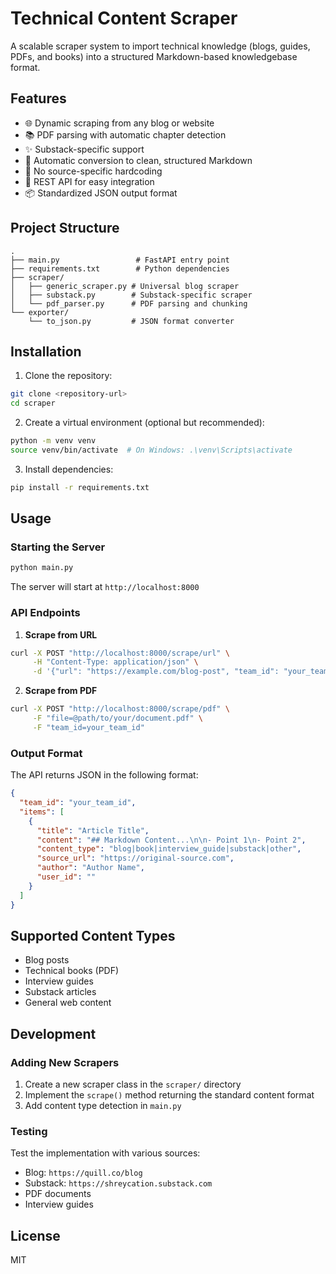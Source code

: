 # Technical Content Scraper

A scalable scraper system to import technical knowledge (blogs, guides, PDFs, and books) into a structured Markdown-based knowledgebase format.

## Features

- 🌐 Dynamic scraping from any blog or website
- 📚 PDF parsing with automatic chapter detection
- ✨ Substack-specific support
- 🔄 Automatic conversion to clean, structured Markdown
- 🎯 No source-specific hardcoding
- 🚀 REST API for easy integration
- 📦 Standardized JSON output format

## Project Structure

```
.
├── main.py                 # FastAPI entry point
├── requirements.txt        # Python dependencies
├── scraper/
│   ├── generic_scraper.py # Universal blog scraper
│   ├── substack.py        # Substack-specific scraper
│   └── pdf_parser.py      # PDF parsing and chunking
└── exporter/
    └── to_json.py         # JSON format converter
```

## Installation

1. Clone the repository:
```bash
git clone <repository-url>
cd scraper
```

2. Create a virtual environment (optional but recommended):
```bash
python -m venv venv
source venv/bin/activate  # On Windows: .\venv\Scripts\activate
```

3. Install dependencies:
```bash
pip install -r requirements.txt
```

## Usage

### Starting the Server

```bash
python main.py
```

The server will start at `http://localhost:8000`

### API Endpoints

1. **Scrape from URL**

```bash
curl -X POST "http://localhost:8000/scrape/url" \
     -H "Content-Type: application/json" \
     -d '{"url": "https://example.com/blog-post", "team_id": "your_team_id"}'
```

2. **Scrape from PDF**

```bash
curl -X POST "http://localhost:8000/scrape/pdf" \
     -F "file=@path/to/your/document.pdf" \
     -F "team_id=your_team_id"
```

### Output Format

The API returns JSON in the following format:

```json
{
  "team_id": "your_team_id",
  "items": [
    {
      "title": "Article Title",
      "content": "## Markdown Content...\n\n- Point 1\n- Point 2",
      "content_type": "blog|book|interview_guide|substack|other",
      "source_url": "https://original-source.com",
      "author": "Author Name",
      "user_id": ""
    }
  ]
}
```

## Supported Content Types

- Blog posts
- Technical books (PDF)
- Interview guides
- Substack articles
- General web content

## Development

### Adding New Scrapers

1. Create a new scraper class in the `scraper/` directory
2. Implement the `scrape()` method returning the standard content format
3. Add content type detection in `main.py`

### Testing

Test the implementation with various sources:

- Blog: `https://quill.co/blog`
- Substack: `https://shreycation.substack.com`
- PDF documents
- Interview guides

## License

MIT